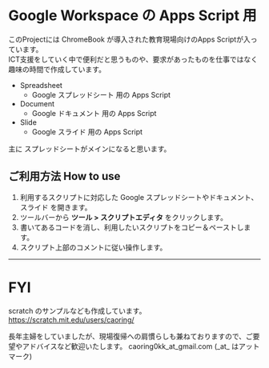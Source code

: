 # Google Workspace の Apps Script 用 
このProjectには ChromeBook が導入された教育現場向けのApps Scriptが入っています。</br>
ICT支援をしていく中で便利だと思うものや、要求があったものを仕事ではなく趣味の時間で作成しています。

* Spreadsheet
  * Google スプレッドシート 用の Apps Script
* Document
  * Google ドキュメント 用の Apps Script
* Slide
  * Google スライド 用の Apps Script

主に スプレッドシートがメインになると思います。

## ご利用方法 How to use
1.  利用するスクリプトに対応した Google スプレッドシートやドキュメント、スライド を開きます。
2.  ツールバーから **ツール > スクリプトエディタ** をクリックします。
3.  書いてあるコードを消し、利用したいスクリプトをコピー＆ペーストします。
4.  スクリプト上部のコメントに従い操作します。

***

# FYI
scratch のサンプルなども作成しています。
<https://scratch.mit.edu/users/caoring/>

長年主婦をしていましたが、現場復帰への肩慣らしも兼ねておりますので、ご要望やアドバイスなど歓迎いたします。
caoring0kk_at_gmail.com (\_at\_ はアットマーク)
